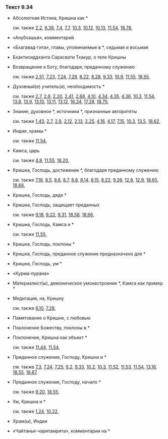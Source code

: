 ### Текст 9.34
	
- Абсолютная Истина, Кришна как *

	см. также  [2.2](../02/0202.md),  [6.38](../06/0638.md),  [7.4](../07/0704.md),  [7.7](../07/0707.md),  [10.3](../10/1003.md),  [10.12](../10/1012.md),  [10.13](../10/1013.md),  [11.54](../11/1154.md),  [18.78](../18/1878.md), 
	
- «Анубхашья», комментарий

	
- «Бхагавад-гита», главы, упоминаемые в *, седьмая и восьмая

	
- Бхактисиддханта Сарасвати Тхакур, о теле Кришны

	
- Возвращение к Богу, благодаря, преданному служению

	см. также  [2.51](../02/0251.md),  [7.23](../07/0723.md),  [7.24](../07/0724.md),  [7.29](../07/0729.md),  [8.22](../08/0822.md),  [8.28](../08/0828.md),  [9.33](../09/0933.md),  [10.9](../10/1009.md),  [11.55](../11/1155.md),  [18.55](../18/1855.md), 
	
- Духовный(е) учитель(и), необходимость *

	см. также  [2.7](../02/0207.md),  [2.8](../02/0208.md),  [2.20](../02/0220.md),  [2.41](../02/0241.md),  [2.68](../02/0268.md),  [4.10](../04/0410.md),  [4.34](../04/0434.md),  [4.35](../04/0435.md),  [4.36](../04/0436.md),  [10.3](../10/1003.md),  [11.54](../11/1154.md),  [13.8](../13/1308.md),  [13.9](../13/1309.md),  [13.10](../13/1310.md),  [13.11](../13/1311.md),  [13.12](../13/1312.md),  [16.24](../16/1624.md),  [17.28](../17/1728.md),  [18.75](../18/1875.md), 
	
- Знание, духовное *, источники *, признанные авторитеты

	см. также  [1.43](../01/0143.md),  [2.7](../02/0207.md),  [2.8](../02/0208.md),  [2.12](../02/0212.md),  [2.13](../02/0213.md),  [2.25](../02/0225.md),  [4.16](../04/0416.md),  [4.17](../04/0417.md),  [7.15](../07/0715.md),  [10.3](../10/1003.md),  [13.5](../13/1305.md),  [18.62](../18/1862.md), 
	
- Индия, храмы *

	см. также  [11.54](../11/1154.md), 
	
- Камса, царь

	см. также  [4.8](../04/0408.md),  [11.55](../11/1155.md),  [16.20](../16/1620.md), 
	
- Кришна, Господь, достижение *, благодаря преданному служению

	см. также  [7.18](../07/0718.md),  [8.5](../08/0805.md),  [8.6](../08/0806.md),  [8.7](../08/0807.md),  [8.8](../08/0808.md),  [8.14](../08/0814.md),  [8.15](../08/0815.md),  [8.22](../08/0822.md),  [9.26](../09/0926.md),  [12.8](../12/1208.md),  [12.9](../12/1209.md),  [18.65](../18/1865.md),  [18.66](../18/1866.md), 
	
- Кришна, Господь, дядя *

	
- Кришна, Господь, защищает преданных

	см. также  [9.18](../09/0918.md),  [9.22](../09/0922.md),  [9.31](../09/0931.md),  [18.58](../18/1858.md),  [18.66](../18/1866.md), 
	
- Кришна, Господь, Камса и *

	см. также  [11.55](../11/1155.md), 
	
- Кришна, Господь, поклоны *

	
- Кришна, Господь, преданное служение предназначено для *

	
- Кришна, Господь, ум *

	
- «Курма-пурана»

	
- Материалист(ы), демоническое умонастроение *, Камса как пример *

	
- Медитация, на, Кришну

	см. также  [6.10](../06/0610.md),  [7.28](../07/0728.md), 
	
- Памятование о Кришне, с любовью

	
- Поклонение Божеству, поклоны в *

	
- Поклонение, Кришна как объект *

	см. также  [11.44](../11/1144.md),  [11.54](../11/1154.md), 
	
- Преданное служение, Господу, Кришна и *

	см. также  [7.3](../07/0703.md),  [7.24](../07/0724.md),  [7.25](../07/0725.md),  [9.2](../09/0902.md),  [9.33](../09/0933.md),  [10.2](../10/1002.md),  [10.3](../10/1003.md),  [11.52](../11/1152.md),  [11.53](../11/1153.md),  [11.54](../11/1154.md),  [13.16](../13/1316.md),  [18.55](../18/1855.md),  [18.67](../18/1867.md), 
	
- Преданное служение, Господу, начало *

	см. также  [9.20](../09/0920.md),  [18.55](../18/1855.md), 
	
- Ум, Кришна и *

	см. также  [1.24](../01/0124.md),  [10.22](../10/1022.md), 
	
- Храм(ы), Индии

	
- «Чайтанья-чаритамрита», комментарии на *

